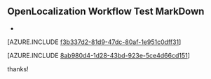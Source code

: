 ## OpenLocalization Workflow Test MarkDown
* 

[AZURE.INCLUDE [f3b337d2-81d9-47dc-80af-1e951c0dff31](calleeMd1.md)]



[AZURE.INCLUDE [8ab980d4-1d28-43bd-923e-5ce4d66cd151](calleeMd2.md)]

 
thanks!